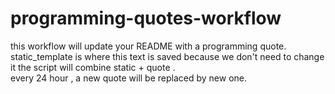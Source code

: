 # programming-quotes-workflow
this workflow will update your README with a programming quote.<br>
static_template is where this text is saved because we don't need to change it the script will combine static + quote . <br>
every 24 hour , a new quote will be replaced by new one.
